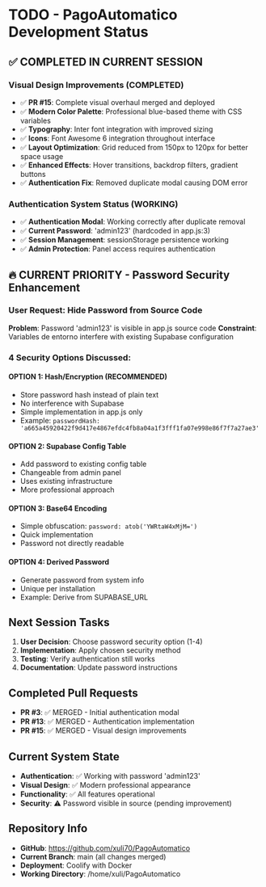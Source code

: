 # TODO - PagoAutomatico Development Status

## ✅ COMPLETED IN CURRENT SESSION
### Visual Design Improvements (COMPLETED)
- ✅ **PR #15**: Complete visual overhaul merged and deployed
- ✅ **Modern Color Palette**: Professional blue-based theme with CSS variables
- ✅ **Typography**: Inter font integration with improved sizing
- ✅ **Icons**: Font Awesome 6 integration throughout interface
- ✅ **Layout Optimization**: Grid reduced from 150px to 120px for better space usage
- ✅ **Enhanced Effects**: Hover transitions, backdrop filters, gradient buttons
- ✅ **Authentication Fix**: Removed duplicate modal causing DOM error

### Authentication System Status (WORKING)
- ✅ **Authentication Modal**: Working correctly after duplicate removal
- ✅ **Current Password**: 'admin123' (hardcoded in app.js:3)
- ✅ **Session Management**: sessionStorage persistence working
- ✅ **Admin Protection**: Panel access requires authentication

## 🔥 CURRENT PRIORITY - Password Security Enhancement

### User Request: Hide Password from Source Code
**Problem**: Password 'admin123' is visible in app.js source code
**Constraint**: Variables de entorno interfere with existing Supabase configuration

### 4 Security Options Discussed:

#### **OPTION 1: Hash/Encryption (RECOMMENDED)**
- Store password hash instead of plain text
- No interference with Supabase
- Simple implementation in app.js only
- Example: `passwordHash: 'a665a45920422f9d417e4867efdc4fb8a04a1f3fff1fa07e998e86f7f7a27ae3'`

#### **OPTION 2: Supabase Config Table**
- Add password to existing config table
- Changeable from admin panel
- Uses existing infrastructure
- More professional approach

#### **OPTION 3: Base64 Encoding**
- Simple obfuscation: `password: atob('YWRtaW4xMjM=')`
- Quick implementation
- Password not directly readable

#### **OPTION 4: Derived Password**
- Generate password from system info
- Unique per installation
- Example: Derive from SUPABASE_URL

## Next Session Tasks
1. **User Decision**: Choose password security option (1-4)
2. **Implementation**: Apply chosen security method
3. **Testing**: Verify authentication still works
4. **Documentation**: Update password instructions

## Completed Pull Requests
- **PR #3**: ✅ MERGED - Initial authentication modal
- **PR #13**: ✅ MERGED - Authentication implementation  
- **PR #15**: ✅ MERGED - Visual design improvements

## Current System State
- **Authentication**: ✅ Working with password 'admin123'
- **Visual Design**: ✅ Modern professional appearance
- **Functionality**: ✅ All features operational
- **Security**: ⚠️ Password visible in source (pending improvement)

## Repository Info
- **GitHub**: https://github.com/xuli70/PagoAutomatico
- **Current Branch**: main (all changes merged)
- **Deployment**: Coolify with Docker
- **Working Directory**: /home/xuli/PagoAutomatico